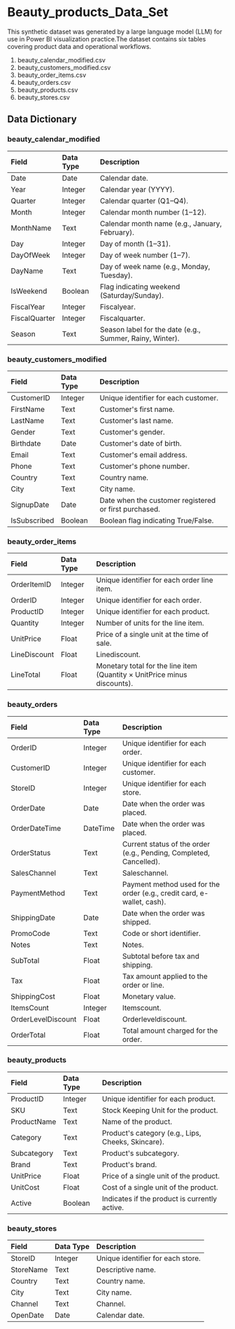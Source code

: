 
# Beauty_products_Data_Set

This synthetic dataset was generated by a large language model (LLM) for use in Power BI visualization practice.The dataset contains six tables covering product data and operational workflows.

1. beauty_calendar_modified.csv
2. beauty_customers_modified.csv
3. beauty_order_items.csv
4. beauty_orders.csv
5. beauty_products.csv
6. beauty_stores.csv





## Data Dictionary

### beauty_calendar_modified

| Field | Data Type | Description |
| :-------- | :------- | :------- |
| Date | Date | Calendar date. |
| Year | Integer | Calendar year (YYYY). |
| Quarter | Integer | Calendar quarter (Q1–Q4). |
| Month | Integer | Calendar month number (1–12). |
| MonthName | Text | Calendar month name (e.g., January, February). |
| Day | Integer | Day of month (1–31). |
| DayOfWeek | Integer | Day of week number (1–7). |
| DayName | Text | Day of week name (e.g., Monday, Tuesday). |
| IsWeekend | Boolean | Flag indicating weekend (Saturday/Sunday). |
| FiscalYear | Integer | Fiscalyear. |
| FiscalQuarter | Integer | Fiscalquarter. |
| Season | Text | Season label for the date (e.g., Summer, Rainy, Winter). |

### beauty_customers_modified

| Field | Data Type | Description |
| :-------- | :------- | :------- |
| CustomerID | Integer | Unique identifier for each customer. |
| FirstName | Text | Customer's first name. |
| LastName | Text | Customer's last name. |
| Gender | Text | Customer's gender. |
| Birthdate | Date | Customer's date of birth. |
| Email | Text | Customer's email address. |
| Phone | Text | Customer's phone number. |
| Country | Text | Country name. |
| City | Text | City name. |
| SignupDate | Date | Date when the customer registered or first purchased. |
| IsSubscribed | Boolean | Boolean flag indicating True/False. |


### beauty_order_items

| Field | Data Type | Description |
| :-------- | :------- | :------- |
| OrderItemID | Integer | Unique identifier for each order line item. |
| OrderID | Integer | Unique identifier for each order. |
| ProductID | Integer | Unique identifier for each product. |
| Quantity | Integer | Number of units for the line item. |
| UnitPrice | Float | Price of a single unit at the time of sale. |
| LineDiscount | Float | Linediscount. |
| LineTotal | Float | Monetary total for the line item (Quantity × UnitPrice minus discounts). |


### beauty_orders

| Field | Data Type | Description |
| :-------- | :------- | :------- |
| OrderID | Integer | Unique identifier for each order. |
| CustomerID | Integer | Unique identifier for each customer. |
| StoreID | Integer | Unique identifier for each store. |
| OrderDate | Date | Date when the order was placed. |
| OrderDateTime | DateTime | Date when the order was placed. |
| OrderStatus | Text | Current status of the order (e.g., Pending, Completed, Cancelled). |
| SalesChannel | Text | Saleschannel. |
| PaymentMethod | Text | Payment method used for the order (e.g., credit card, e-wallet, cash). |
| ShippingDate | Date | Date when the order was shipped. |
| PromoCode | Text | Code or short identifier. |
| Notes | Text | Notes. |
| SubTotal | Float | Subtotal before tax and shipping. |
| Tax | Float | Tax amount applied to the order or line. |
| ShippingCost | Float | Monetary value. |
| ItemsCount | Integer | Itemscount. |
| OrderLevelDiscount | Float | Orderleveldiscount. |
| OrderTotal | Float | Total amount charged for the order. |


### beauty_products

| Field | Data Type | Description |
| :-------- | :------- | :------- |
| ProductID | Integer | Unique identifier for each product. |
| SKU | Text | Stock Keeping Unit for the product. |
| ProductName | Text | Name of the product. |
| Category | Text | Product's category (e.g., Lips, Cheeks, Skincare). |
| Subcategory | Text | Product's subcategory. |
| Brand | Text | Product's brand. |
| UnitPrice | Float | Price of a single unit of the product. |
| UnitCost | Float | Cost of a single unit of the product. |
| Active | Boolean | Indicates if the product is currently active. |


### beauty_stores

| Field | Data Type | Description |
| :-------- | :------- | :------- |
| StoreID | Integer | Unique identifier for each store. |
| StoreName | Text | Descriptive name. |
| Country | Text | Country name. |
| City | Text | City name. |
| Channel | Text | Channel. |
| OpenDate | Date | Calendar date. |



